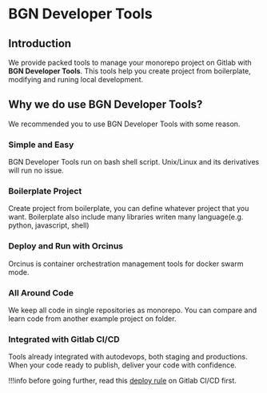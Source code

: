 # BGN Developer Tools

## Introduction
We provide packed tools to manage your monorepo project on Gitlab with **BGN Developer Tools**. 
This tools help you create project from boilerplate, modifying and runing local development.  

## Why we do use BGN Developer Tools?
We recommended you to use BGN Developer Tools with some reason.  

### Simple and Easy  
BGN Developer Tools run on bash shell script. 
Unix/Linux and its derivatives will run no issue. 

### Boilerplate Project
Create project from boilerplate, you can define whatever project that you want.
Boilerplate also include many libraries writen many language(e.g. python, javascript, shell)  

### Deploy and Run with Orcinus
Orcinus is container orchestration management tools for docker swarm mode. 

### All Around Code 
We keep all code in single repositories as monorepo. 
You can compare and learn code from another example project on folder.  

### Integrated with Gitlab CI/CD
Tools already integrated with autodevops, both staging and productions.
When your code ready to publish, deliver your code with confidence. 

!!!info 
	before going further, read this [deploy rule](gitlab-ci.md) on Gitlab CI/CD first.
